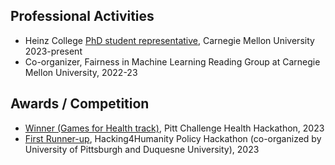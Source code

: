 ## Professional Activities


<ul style="margin:0 0 5px;">
  <li> Heinz College <a href="https://www.cmu.edu/stugov/gsa/"><autocolor> PhD student representative</a>, Carnegie Mellon University 2023-present </li>
  <li> Co-organizer, Fairness in Machine Learning Reading Group at Carnegie Mellon University, 2022-23 </li>
</ul>


## Awards / Competition
<ul style="margin:0 0 5px;">
  <li><a href="https://devpost.com/software/follow-the-fun">Winner (Games for Health track)</a>, Pitt Challenge Health Hackathon, 2023</li>
  <li><a href="https://www.cyber.pitt.edu/events/hacking4humanity"><autocolor>First Runner-up</a>, Hacking4Humanity Policy Hackathon (co-organized by University of Pittsburgh and Duquesne University), 2023</li>
</ul>


